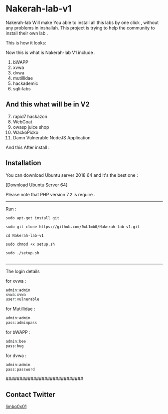 # Nakerah-lab-v1

Nakerah-lab Will make You able to install all this labs by one click , without any problems in inshallah.
This project is trying to help the community to install their own lab .

This is how it looks:


Now this is what is Nakerah-lab V1 include .

1. bWAPP
2. xvwa
3. dvwa
4. mutillidae
5. hackademic
6. sqli-labs

## And this what will be in V2

7. rapid7 hackazon
8. WebGoat
9. owasp juice shop
10. WackoPicko
11. Damn Vulnerable NodeJS Application

And this After install :


## Installation

You can download Ubuntu server 2018 64 and it's the best one :

[Download Ubuntu Server 64]

Please note that PHP version 7.2 is require .

------------------------------
Run :

```
sudo apt-get install git

sudo git clone https://github.com/0xL1mb0/Nakerah-lab-v1.git

cd Nakerah-lab-v1

sudo chmod +x setup.sh

sudo ./setup.sh


```

------------------------------

The login details

for xvwa :
```php
admin:admin
xvwa:xvwa
user:vulnerable
```
for Mutillidae :
```php
admin:admin
pass:adminpass
```
for bWAPP :
```php
admin:bee
pass:bug
```
for dvwa :
```php
admin:admin
pass:password
```


############################
## Contact    Twitter     ##
[limbo0x01](https://twitter.com/limbo0x01)
